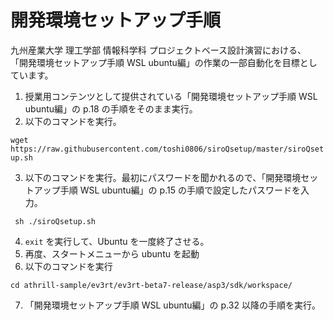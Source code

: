 # 開発環境セットアップ手順

九州産業大学 理工学部 情報科学科 プロジェクトベース設計演習における、
「開発環境セットアップ手順 WSL ubuntu編」の作業の一部自動化を目標としています。

1. 授業用コンテンツとして提供されている「開発環境セットアップ手順 WSL ubuntu編」の p.18 の手順をそのまま実行。
2. 以下のコマンドを実行。

```wget https://raw.githubusercontent.com/toshi0806/siroQsetup/master/siroQsetup.sh```

3. 以下のコマンドを実行。最初にパスワードを聞かれるので、「開発環境セットアップ手順 WSL ubuntu編」の p.15 の手順で設定したパスワードを入力。


``` sh ./siroQsetup.sh```

4. ``exit`` を実行して、Ubuntu を一度終了させる。
5. 再度、スタートメニューから ubuntu を起動
6. 以下のコマンドを実行

```
cd athrill-sample/ev3rt/ev3rt-beta7-release/asp3/sdk/workspace/                                                           
```

7. 「開発環境セットアップ手順 WSL ubuntu編」の p.32 以降の手順を実行。
